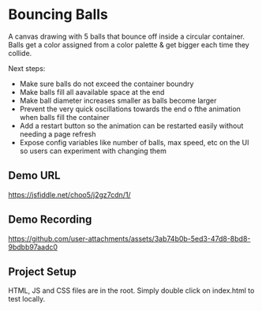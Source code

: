 # Bouncing Balls
A canvas drawing with 5 balls that bounce off inside a circular container. Balls get a color assigned from a color palette & get bigger each time they collide.

Next steps:
* Make sure balls do not exceed the container boundry
* Make balls fill all aavailable space at the end
* Make ball diameter increases smaller as balls become larger
* Prevent the very quick oscillations towards the end o fthe animation when balls fill the container
* Add a restart button so the animation can be restarted easily without needing a page refresh
* Expose config variables like number of balls, max speed, etc on the UI so users can experiment with changing them

## Demo URL
https://jsfiddle.net/choo5/j2gz7cdn/1/

## Demo Recording
https://github.com/user-attachments/assets/3ab74b0b-5ed3-47d8-8bd8-9bdbb97aadc0

## Project Setup
HTML, JS and CSS files are in the root. Simply double click on index.html to test locally.

